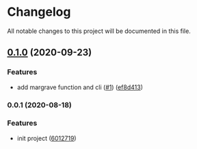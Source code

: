 # Changelog

All notable changes to this project will be documented in this file.

## [0.1.0](https://github.com/smmoosavi/margrave/compare/v0.0.1...v0.1.0) (2020-09-23)

### Features

- add margrave function and cli ([#1](https://github.com/smmoosavi/margrave/issues/1)) ([ef8d413](https://github.com/smmoosavi/margrave/commit/ef8d4134aa2d6c3a418af9453f845f586acd0459))

### 0.0.1 (2020-08-18)

### Features

- init project ([6012719](https://github.com/smmoosavi/margrave/commit/601271901508fe56f2793e4a4a3d00c9d449b40f))
